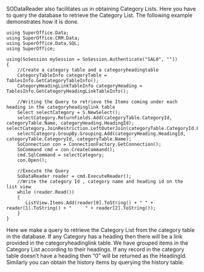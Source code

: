 <properties date="2016-05-11"
SortOrder="10"
/>

 

SODataReader also facilitates us in obtaining Category Lists. Here you have to query the database to retrieve the Category List. The following example demonstrates how it is done.

```
using SuperOffice.Data;
using SuperOffice.CRM.Data;
using SuperOffice.Data.SQL;
using SuperOffice;
 
using(SoSession mySession = SoSession.Authenticate("SAL0", ""))
{
    //Create a category table and a categoryheadingtable
    CategoryTableInfo categoryTable =
TablesInfo.GetCategoryTableInfo();
    CategoryHeadingLinkTableInfo categoryHeading =
TablesInfo.GetCategoryHeadingLinkTableInfo();
 
    //Writing the Query to retrieve the Items coming under each
heading in the categoryheadinglink table
    Select selectCategory = S.NewSelect();
    selectCategory.ReturnFields.Add(categoryTable.CategoryId,
categoryTable.Name, categoryHeading.HeadingId);        
selectCategory.JoinRestriction.LeftOuterJoin(categoryTable.CategoryId.Equal(categoryHeading.CategoryId));
    selectCategory.GroupBy.Grouping.Add(categoryHeading.HeadingId,
categoryTable.CategoryId, categoryTable.Name);
    SoConnection con = ConnectionFactory.GetConnection();
    SoCommand cmd = con.CreateCommand();
    cmd.SqlCommand = selectCategory;
    con.Open();
 
    //Execute the Query
    SoDataReader reader = cmd.ExecuteReader();
    //Write the category Id , category name and heading id on the
list view
    while (reader.Read())
    {
       ListView.Items.Add(reader[0].ToString() + " " +
reader[1].ToString() + "     " + reader[2].ToString());
    }
}
```

 

Here we make a query to retrieve the Category List from the category table in the database. If any Category has a heading then there will be a link provided in the categoryheadinglink table. We have grouped items in the Category List according to their headings. If any record in the category table doesn’t have a heading then “0” will be returned as the HeadingId. Similarly you can obtain the history items by querying the history table.
